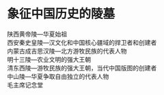 # 象征中国历史的陵墓  

陕西黄帝陵—华夏始祖  
西安秦史皇陵—汉文化和中国核心疆域的捍卫者和创建者  
内蒙古成吉思汉陵—北方游牧民族的代表人物  
明十三陵—农业文明的强大王朝  
清东西陵—游牧民族的强大王朝，当代中国版图的创建者  
中山陵—华夏争取自由独立的代表人物  
毛主席记念堂  
<!-- Last processed: 2025-07-22 03:44:31 -->
